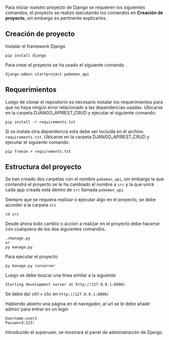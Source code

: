 Para iniciar nuestro proyecto de Django se requieren los siguientes comandos, el proyecto se realizó ejecutando los comandos en **Creación de proyecto**, sin embargo es pertinente explicarlos.

## Creación de proyecto
Instalar el framework Django
```
pip install django
```
Para crear el proyecto se ha usado el siguiente comando
```
django-admin startproject pokemon_api
```

## Requerimientos
Luego de clonar el repositorio es necesario instalar los requerimientos para que no haya ningún error relacionado a las dependencias usadas.
Ubicarse en la carpeta DJANGO_APIREST_CRUD y ejecutar el siguiente comando:
```
pip install -r requirements.txt
```
Si se instala otra dependencia esta debe ser incluida en el archivo `requirements.txt`.
Ubicarse en la carpeta DJANGO_APIREST_CRUD y ejecutar el siguiente comando:
```
pip freeze > requirements.txt
```

## Estructura del proyecto
Se han creado dos carpetas con el nombre `pokemon_api`, sin embargo la que contendrá el proyecto se le ha cambiado el nombre a `src` y la que unirá cada app creada está dentro de `src` llamada `pokemon_api`

Siempre que se requiera realizar o ejecutar algo en el proyecto, se debe acceder a la carpeta `src`
```
cd src
```

Desde ahora todo cambio o acción a realizar en el proyecto debe hacerse con cualquiera de los dos siguientes comandos.
```
./manage.py
or
py manage.py 
```

Para ejecutar el proyecto
```
py manage.py runserver
```

Luego se debe buscar una línea similar a la siguiente

```
Starting development server at http://127.0.0.1:8000/
```
Se debe dar ctrl + clic en `http://127.0.0.1:8000/`

Habiendo abierto una página en el navegador, al url se le debe añadir admin/ para entrar en un login
```
Username:user1
Password:123!
```

Introducido el superuser, se mostrará el panel de administración de Django.
